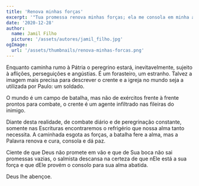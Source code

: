```yaml
---
title: 'Renova minhas forças'
excerpt: '"Tua promessa renova minhas forças; ela me consola em minha aflição" (Salmo 119.50)'
date: '2020-12-28'
author:
  name: Jamil Filho
  picture: '/assets/autores/jamil_filho.jpg'
ogImage:
  url: '/assets/thumbnails/renova-minhas-forcas.png'
---
```


Enquanto caminha rumo à Pátria o peregrino estará, inevitavelmente, sujeito à aflições, perseguições e angústias. É um forasteiro, um estranho. Talvez a imagem mais precisa para descrever o crente e a igreja no mundo seja a utilizada por Paulo: um soldado.

O mundo é um campo de batalha, mas não de exércitos frente à frente prontos para combate, o crente é um agente infiltrado nas fileiras do inimigo.

Diante desta realidade, de combate diário e de peregrinação constante, somente nas Escrituras encontraremos o refrigério que nossa alma tanto necessita. A caminhada esgota as forças, a batalha fere a alma, mas a Palavra renova e cura, consola e dá paz.

Ciente de que Deus não promete em vão e que de Sua boca não sai promessas vazias, o salmista descansa na certeza de que nEle está a sua força e que dEle provém o consolo para sua alma abatida.

Deus lhe abençoe.